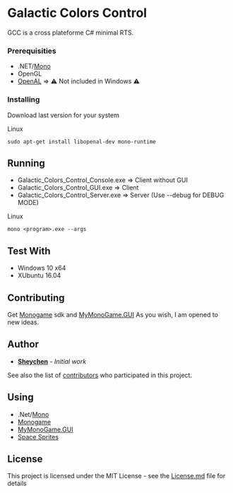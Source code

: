 # Galactic Colors Control

GCC is a cross plateforme C# minimal RTS. 

### Prerequisities

* .NET/[Mono](https://github.com/mono/mono)
* OpenGL
* [OpenAL](https://www.openal.org/) => :warning: Not included in Windows :warning:

### Installing

Download last version for your system

Linux
```
sudo apt-get install libopenal-dev mono-runtime
```

## Running

* Galactic_Colors_Control_Console.exe => Client without GUI
* Galactic_Colors_Control_GUI.exe => Client
* Galactic_Colors_Control_Server.exe => Server (Use --debug for DEBUG MODE)

Linux
```
mono <program>.exe --args
```

## Test With

* Windows 10 x64
* XUbuntu 16.04

## Contributing

Get [Monogame](https://github.com/MonoGame/MonoGame) sdk and [MyMonoGame.GUI](https://github.com/sheychen290/MyMonoGame)
As you wish, I am opened to new ideas.

## Author

* **[Sheychen](https://sheychen.shost.ca)** - *Initial work*

See also the list of [contributors](https://github.com/sheychen290/Galactic_Colors_Control/contributors) who participated in this project.

## Using

* .Net/[Mono](https://github.com/mono/mono)
* [Monogame](https://github.com/MonoGame/MonoGame)
* [MyMonoGame.GUI](https://github.com/sheychen290/MyMonoGame)
* [Space Sprites](https://gamedevelopment.tutsplus.com/articles/enjoy-these-totally-free-space-based-shoot-em-up-sprites--gamedev-2368)

## License

This project is licensed under the MIT License - see the [License.md](License.md) file for details